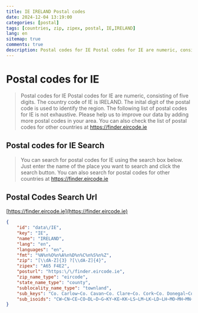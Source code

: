 ```yaml
---
title: IE IRELAND Postal codes 
date: 2024-12-04 13:19:00
categories: [postal]
tags: [countries, zip, zipex, postal, IE,IRELAND]
lang: en
sitemap: true
comments: true
description: Postal codes for IE Postal codes for IE are numeric, consisting of five digits. The country code of IE is IRELAND. The inital digit of the postal code is used to identify the region. The following list of postal codes for IE is not exhaustive. Please help us to improve our data by adding more postal codes in your area. You can also check the list of postal codes for other countries at https://finder.eircode.ie
---
```


# Postal codes for IE
> Postal codes for IE Postal codes for IE are numeric, consisting of five digits. The country code of IE is IRELAND. The inital digit of the postal code is used to identify the region. The following list of postal codes for IE is not exhaustive. Please help us to improve our data by adding more postal codes in your area. You can also check the list of postal codes for other countries at https://finder.eircode.ie

## Postal codes for IE Search 
> You can search for postal codes for IE using the search box below. Just enter the name of the place you want to search and click the search button. You can also search for postal codes for other countries at https://finder.eircode.ie

## Postal Codes Search Url

[https://finder.eircode.ie](https://finder.eircode.ie)
```json
{
    "id": "data\/IE",
    "key": "IE",
    "name": "IRELAND",
    "lang": "en",
    "languages": "en",
    "fmt": "%N%n%O%n%A%n%D%n%C%n%S%n%Z",
    "zip": "[\\dA-Z]{3} ?[\\dA-Z]{4}",
    "zipex": "A65 F4E2",
    "posturl": "https:\/\/finder.eircode.ie",
    "zip_name_type": "eircode",
    "state_name_type": "county",
    "sublocality_name_type": "townland",
    "sub_keys": "Co. Carlow~Co. Cavan~Co. Clare~Co. Cork~Co. Donegal~Co. Dublin~Co. Galway~Co. Kerry~Co. Kildare~Co. Kilkenny~Co. Laois~Co. Leitrim~Co. Limerick~Co. Longford~Co. Louth~Co. Mayo~Co. Meath~Co. Monaghan~Co. Offaly~Co. Roscommon~Co. Sligo~Co. Tipperary~Co. Waterford~Co. Westmeath~Co. Wexford~Co. Wicklow",
    "sub_isoids": "CW~CN~CE~CO~DL~D~G~KY~KE~KK~LS~LM~LK~LD~LH~MO~MH~MN~OY~RN~SO~TA~WD~WH~WX~WW"
}
```
